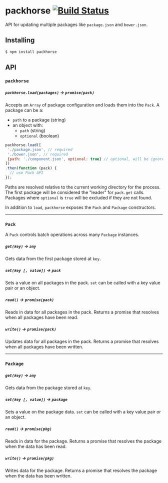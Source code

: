 # packhorse [![Build Status](https://travis-ci.org/bendrucker/packhorse.svg?branch=master)](https://travis-ci.org/bendrucker/packhorse)

API for updating multiple packages like `package.json` and `bower.json`.

## Installing

```bash
$ npm install packhorse
```

## API

### `packhorse`

##### `packhorse.load(packages)` -> `promise(pack)`

Accepts an `Array` of package configuration and loads them into the `Pack`. A package can be a:

* `path` to a package (string)
* an object with:
  * `path` (string)
  * `optional` (boolean)
 
```js
packhorse.load([
 './package.json', // required
 './bower.json', // required
 {path: './component.json', optional: true} // optional, will be ignored if not present
])
.then(function (pack) {
  // use Pack API
});
```

Paths are resolved relative to the current working directory for the process. The first package will be considered the "leader" for `pack.get` calls. Packages where `optional` is `true` will be excluded if they are not found.

In addition to `load`, `packhorse` exposes the `Pack` and `Package` constructors.

<hr>

### `Pack`

A `Pack` controls batch operations across many `Package` instances.

##### `get(key)` -> `any`

Gets data from the first package stored at `key`. 

##### `set(key [, value])` -> `pack`

Sets a value on all packages in the pack. `set` can be called with a key value pair or an object.

##### `read()` -> `promise(pack)`

Reads in data for all packages in the pack. Returns a promise that resolves when all packages have been read.

##### `write()` -> `promise(pack)`

Updates data for all packages in the pack. Returns a promise that resolves when all packages have been written.

<hr>

### `Package`

##### `get(key)` -> `any`

Gets data from the package stored at `key`. 

##### `set(key [, value])` -> `package`

Sets a value on the package data. `set` can be called with a key value pair or an object.

##### `read()` -> `promise(pkg)`

Reads in data for the package. Returns a promise that resolves the package when the data has been read.

##### `write()` -> `promise(pkg)`

Writes data for the package. Returns a promise that resolves the package when the data has been written.
